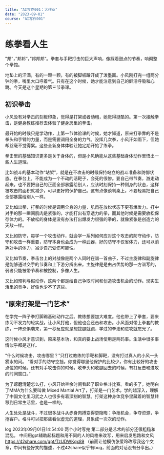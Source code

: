 ```yaml
---
title: "AI写作001：大作业"
date: "2023-09-01"
course: "AI写作001"
---
```


# 练拳看人生

”邦“，”邦邦“，”邦邦邦“。拳套与手靶打击的巨大声响，像踩着鼓点的节奏，响彻整个拳馆。

地垫上的汗滴，有的一颗一颗，有的被脚板蹭开成了泼墨画。小风刚打完一组两分钟的拳，嘴里大口呼着气。只有在这个时候，她才能注意到自己的鲜活呼吸和心跳。今天是这个星期的第三节拳课。

## 初识拳击
小风没有对拳击的刻板印象，觉得是打架或者动粗，她觉得挺酷的。第一次接触拳击，是健身教练推荐去体验了健身房里的拳击。

最开始的时候只是学动作，上第一节体验课的时候，她才知道，原来打拳靠的不是拳头和手臂的力量，而是需要调用全身的力气。没挥几次拳，小风汗如雨下，但她却丝毫不觉得累。这些全新身体体验让她定期开始了练拳。

拳击里的基础知识更多是关于身体的，但是小风确能从这些基础身体动作里悟出一些人生道理。

比如战斗的基本动作“站架”，就是在不攻击的时候保持站立的战斗准备和防御状态。在拳台上，不能成为一个不动的活靶子，会死的很惨。要自己带节奏，游走动起来。也不要把自己的正面全部暴露给别人，应该时刻保持一种侧身的状态，这样被攻击的面积就减少，可以更好的保护自己。这有点像谈判桌上，不要轻易把自己全部暴露给别人一样。

又比如出拳，打拳的时候是调用全身的力量，肌肉在放松状态下更有爆发力。打中对手的那一瞬间肌肉是紧张的，才能打出有穿透力的拳，而其他时候是需要放松保存体力的。不放松的身体是没有办法打出爆发力很强的拳的，就像紧张是创造力的天敌一样。

又比如防守，每学一个攻击动作，就会学一系列如何应对这个攻击的防守动作，防守和攻击一样重要，防守本身也会成为一种武器，好的防守不仅省体力，还可以消耗对手的体力，减少自己受伤可能性。

又比如节奏，拳击台上的对战像是两个人同时在谱一首曲子，不过主旋律和副旋律是能够通过交手的节奏和上下游分辨出来。主旋律是是由占优势的那一方谱写的，弱者只能被带节奏和被控制，多像人生。

又比如预判与假动作，这两个都是给自己争取时间和创造攻击机会的动作。现实生活里的竞争，好像也少不了这些。

## “原来打架是一门艺术”

在学完一阵子拳打脚踢基础动作之后。教练想要加大难度。他也带上了拳套，要来练习不发力的轻实战，让小风打他，但他也会还击和攻击。小风面对带上拳套的教练，一阵恐惧袭来，第一秒反应就是想拔腿就跑，学过的拳法和进攻就忘光了。

这时候小风才意识到，原来基本功，和真的要上战场使用是两码事。生活中很多事情似乎都是这样。

“什么时候攻击，攻击哪里？”只打过教练的手靶和脚靶，没有打过真人的小风一头雾水的问。
“看对手的防守空挡，你觉得哪里他保护的比较少，你有比较好的攻击点位的时候。还有对手攻击你的时候，收拳头和收腿回去的时候，有打反击和进攻的时间窗口。”

为了琢磨清楚怎么打，小风开始空余时间看起了职业格斗比赛。看的多了，她明白了MMA为什么要叫做 Mixed Martial Art了，打架是一门艺术。学的越深入，理解了中国文化里习武之人也很多有着深刻的智慧。打架这种身体竞争里藏着的智慧转移到日常生活里，也是一样的。

人生处处是战斗，不过很多战斗从赤身肉搏变得更隐晦：争抢机会，争夺资源，争抢客户。格斗可以把那些看似虚无的道理，具象成一次次的动作。


log
2023年09月01日14:54:00 两个小时写完  第二部分是艺术的部分还很粗糙和混乱。 中间用gpt辅助起标题和用不同的人的风格来改写，用来启发思路和文风 
https://42share.com/gpt/TzUDWKgx89  （前面让他模仿张爱玲改写我这个文章，中间有些好笑的描述，不过42share似乎有bug，前面的对话没有分享出。）